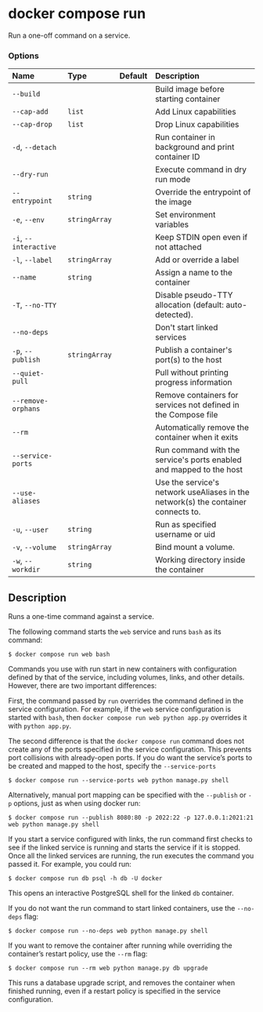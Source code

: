 # docker compose run

<!---MARKER_GEN_START-->
Run a one-off command on a service.

### Options

| Name                  | Type          | Default | Description                                                                       |
|:----------------------|:--------------|:--------|:----------------------------------------------------------------------------------|
| `--build`             |               |         | Build image before starting container                                            |
| `--cap-add`           | `list`        |         | Add Linux capabilities                                                            |
| `--cap-drop`          | `list`        |         | Drop Linux capabilities                                                           |
| `-d`, `--detach`      |               |         | Run container in background and print container ID                                |
| `--dry-run`           |               |         | Execute command in dry run mode                                                   |
| `--entrypoint`        | `string`      |         | Override the entrypoint of the image                                              |
| `-e`, `--env`         | `stringArray` |         | Set environment variables                                                         |
| `-i`, `--interactive` |               |         | Keep STDIN open even if not attached                                             |
| `-l`, `--label`       | `stringArray` |         | Add or override a label                                                           |
| `--name`              | `string`      |         | Assign a name to the container                                                    |
| `-T`, `--no-TTY`      |               |         | Disable pseudo-TTY allocation (default: auto-detected).                           |
| `--no-deps`           |               |         | Don't start linked services                                                      |
| `-p`, `--publish`     | `stringArray` |         | Publish a container's port(s) to the host                                       |
| `--quiet-pull`        |               |         | Pull without printing progress information                                       |
| `--remove-orphans`    |               |         | Remove containers for services not defined in the Compose file                   |
| `--rm`                |               |         | Automatically remove the container when it exits                                  |
| `--service-ports`     |               |         | Run command with the service's ports enabled and mapped to the host              |
| `--use-aliases`       |               |         | Use the service's network useAliases in the network(s) the container connects to. |
| `-u`, `--user`        | `string`      |         | Run as specified username or uid                                                  |
| `-v`, `--volume`      | `stringArray` |         | Bind mount a volume.                                                              |
| `-w`, `--workdir`     | `string`      |         | Working directory inside the container                                            |


<!---MARKER_GEN_END-->

## Description

Runs a one-time command against a service.

The following command starts the `web` service and runs `bash` as its command:

```console
$ docker compose run web bash
```

Commands you use with run start in new containers with configuration defined by that of the service,
including volumes, links, and other details. However, there are two important differences:

First, the command passed by `run` overrides the command defined in the service configuration. For example, if the
`web` service configuration is started with `bash`, then `docker compose run web python app.py` overrides it with
`python app.py`.

The second difference is that the `docker compose run` command does not create any of the ports specified in the
service configuration. This prevents port collisions with already-open ports. If you do want the service’s ports
to be created and mapped to the host, specify the `--service-ports`

```console
$ docker compose run --service-ports web python manage.py shell
```

Alternatively, manual port mapping can be specified with the `--publish` or `-p` options, just as when using docker run:

```console
$ docker compose run --publish 8080:80 -p 2022:22 -p 127.0.0.1:2021:21 web python manage.py shell
```

If you start a service configured with links, the run command first checks to see if the linked service is running
and starts the service if it is stopped. Once all the linked services are running, the run executes the command you
passed it. For example, you could run:

```console
$ docker compose run db psql -h db -U docker
```

This opens an interactive PostgreSQL shell for the linked `db` container.

If you do not want the run command to start linked containers, use the `--no-deps` flag:

```console
$ docker compose run --no-deps web python manage.py shell
```

If you want to remove the container after running while overriding the container’s restart policy, use the `--rm` flag:

```console
$ docker compose run --rm web python manage.py db upgrade
```

This runs a database upgrade script, and removes the container when finished running, even if a restart policy is
specified in the service configuration.
